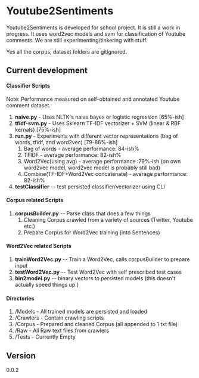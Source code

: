 # Youtube2Sentiments
Youtube2Sentiments is developed for school project. It is still a work in progress.
It uses word2vec models and svm for classification of Youtube comments. We are still
experimenting/tinkering with stuff.

Yes all the corpus, dataset folders are gitignored. 

## Current development

#### Classifier Scripts
Note: Performance measured on self-obtained and annotated Youtube comment dataset.
1. **naive.py** - Uses NLTK's naive bayes or logistic regression [65%-ish]
2. **tfidf-svm.py** - Uses Sklearn TF-IDF vectorizer + SVM (linear & RBF kernals) [75%-ish] 
3. **run.py** - Experiments with different vector representations (bag of words, tfidf, and word2vec) [79-86%-ish]
	1. Bag of words - average performance: 84-ish%
	2. TFIDF - average performance: 82-ish%
	3. Word2Vec(using avg) - average performance :79%-ish (on own word2vec model, word2vec model is probably still bad)
	4. Combine(TF-IDF+Word2Vec concatenate) - average performance: 82-ish%
4. **testClassifier** -- test persisted classifier/vectorizer using CLI

#### Corpus related Scripts
1. **corpusBuilder.py** -- Parse class that does a few things
	1. Cleaning Corpus crawled from a variety of sources (Twitter, Youtube etc.)
	2. Prepare Corpus for Word2Vec training (into Sentences)

#### Word2Vec related Scripts
1. **trainWord2Vec.py** -- Train a Word2Vec, calls corpusBuilder to prepare input
2. **testWord2Vec.py** -- Test Word2Vec with self prescribed test cases
3. **bin2model.py** -- binary vectors to persisted models (this doesn't actually speed things up.)

#### Directories
1. /Models - All trained models are persisted and loaded
2. /Crawlers - Contain crawling scripts 
3. /Corpus - Prepared and cleaned Corpus (all appended to 1 txt file)
4. /Raw - All Raw text files from crawlers 
5. /Tests - Currently Empty


## Version
0.0.2